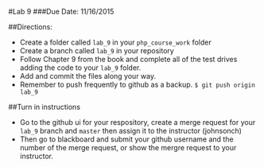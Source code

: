 #Lab 9
###Due Date: 11/16/2015

##Directions:
* Create a folder called ```lab_9``` in your ```php_course_work``` folder 
* Create a branch called ```lab_9``` in your repository 
* Follow Chapter 9 from the book and complete all of the test drives 
adding the code to your ```lab_9``` folder.
* Add and commit the files along your way. 
* Remember to push frequently to github as a backup.
```$ git push origin lab_9```


##Turn in instructions
* Go to the github ui for your respository, create a merge request for your 
```lab_9``` branch and ```master``` then assign it to the instructor (johnsonch) 
* Then go to blackboard and submit your github username and the number of the 
merge request, or show the mergre request to your instructor.
